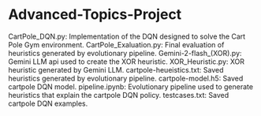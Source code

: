 # Advanced-Topics-Project
CartPole_DQN.py: Implementation of the DQN designed to solve the Cart Pole Gym environment.
CartPole_Exaluation.py: Final evaluation of heuristics generated by evolutionary pipeline.
Gemini-2-flash_(XOR).py: Gemini LLM api used to create the XOR heuristic.
XOR_Heuristic.py: XOR heuristic generated by Gemini LLM.
cartpole-heueistics.txt: Saved heuristics generated by evolutionary pipeline.
cartpole-model.h5: Saved cartpole DQN model.
pipeline.ipynb: Evolutionary pipeline used to generate heuristics that explain the cartpole DQN policy.
testcases.txt: Saved cartpole DQN examples.
